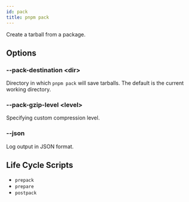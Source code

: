 ```yaml
---
id: pack
title: pnpm pack
---
```


Create a tarball from a package.

## Options

### --pack-destination &lt;dir\>

Directory in which `pnpm pack` will save tarballs. The default is the current working directory.

### --pack-gzip-level &lt;level\>

Specifying custom compression level.

### --json

Log output in JSON format.

## Life Cycle Scripts

* `prepack`
* `prepare`
* `postpack`

